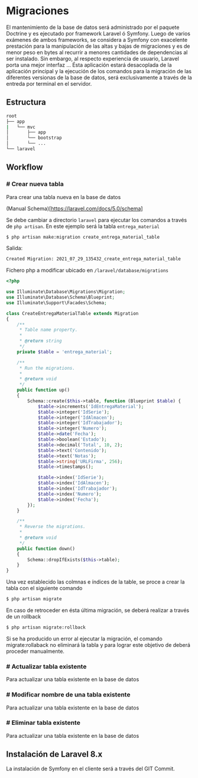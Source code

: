 # Migraciones

El mantenimiento de la base de datos será administrado por el paquete Doctrine y es ejecutado por framework Laravel ó Symfony.
Luego de varios exámenes de ambos frameworks, se considera a Symfony con exacelente prestación para la manipulación de las altas y bajas de migraciones y es de menor peso en bytes al recurrir a menores cantidades de dependencias al ser instalado. Sin embargo, al respecto experiencia de usuario, Laravel porta una mejor interfaz ...
Ésta aplicación estará desacoplada de la aplicación principal y la ejecución de los comandos para la migración de las diferentes versionas de la base de datos, será exclusivamente a través de la entreda por terminal en el servidor.

## Estructura

```bash
root
├── app
|   └── mvc
│       ├── app
│       └── bootstrap
│       └── ...
└── laravel
```

## Workflow

### # Crear nueva tabla
Para crear una tabla nueva en la base de datos

(Manual Schema)[https://laravel.com/docs/5.0/schema]

Se debe cambiar a directorio `laravel` para ejecutar los comandos a través de `php artisan`. En este ejemplo será la tabla `entrega_material`
```bash
$ php artisan make:migration create_entrega_material_table
```
Salida:
```bash
Created Migration: 2021_07_29_135432_create_entrega_material_table
```
Fichero php a modificar ubicado en `/laravel/database/migrations`
```php
<?php

use Illuminate\Database\Migrations\Migration;
use Illuminate\Database\Schema\Blueprint;
use Illuminate\Support\Facades\Schema;

class CreateEntregaMaterialTable extends Migration
{
    /**
     * Table name property.
     *
     * @return string
     */
    private $table = 'entrega_material';

    /**
     * Run the migrations.
     *
     * @return void
     */
    public function up()
    {
        Schema::create($this->table, function (Blueprint $table) {
            $table->increments('IdEntregaMaterial');
            $table->integer('IdSerie');
            $table->integer('IdAlmacen');
            $table->integer('IdTrabajador');
            $table->integer('Numero');
            $table->date('Fecha');
            $table->boolean('Estado');
            $table->decimal('Total', 10, 2);
            $table->text('Contenido');
            $table->text('Notas');
            $table->string('URLFirma', 256);
            $table->timestamps();

            $table->index('IdSerie');
            $table->index('IdAlmacen');
            $table->index('IdTrabajador');
            $table->index('Numero');
            $table->index('Fecha');
        });
    }

    /**
     * Reverse the migrations.
     *
     * @return void
     */
    public function down()
    {
        Schema::dropIfExists($this->table);
    }
}
```
Una vez establecido las colmnas e índices de la table, se proce a crear la tabla con el siguiente comando
```bash
$ php artisan migrate
```
En caso de retroceder en ésta última migración, se deberá realizar a través de un rollback
```bash
$ php artisan migrate:rollback
```
Si se ha producido un error al ejecutar la migración, el comando migrate:rollaback no eliminará la tabla y para lograr este objetivo de deberá proceder manualmente.

### # Actualizar tabla existente
Para actualizar una tabla existente en la base de datos

### # Modificar nombre de una tabla existente
Para actualizar una tabla existente en la base de datos

### # Eliminar tabla existente
Para actualizar una tabla existente en la base de datos

## Instalación de Laravel 8.x
La instalación de Symfony en el cliente será a través del GIT Commit.
